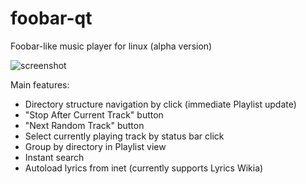 # foobar-qt

Foobar-like music player for linux (alpha version)

![screenshot](https://imgur.com/c7DieFW.png)

Main features:
- Directory structure navigation by click (immediate Playlist update)
- "Stop After Current Track" button
- "Next Random Track" button
- Select currently playing track by status bar click
- Group by directory in Playlist view
- Instant search
- Autoload lyrics from inet (currently supports Lyrics Wikia)
